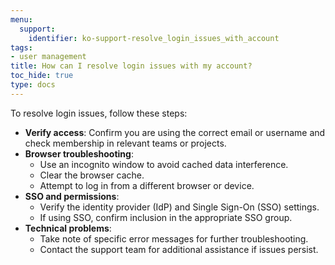 ```yaml
---
menu:
  support:
    identifier: ko-support-resolve_login_issues_with_account
tags:
- user management
title: How can I resolve login issues with my account?
toc_hide: true
type: docs
---
```


To resolve login issues, follow these steps:

- **Verify access**: Confirm you are using the correct email or username and check membership in relevant teams or projects.
- **Browser troubleshooting**:
  - Use an incognito window to avoid cached data interference.
  - Clear the browser cache.
  - Attempt to log in from a different browser or device.
- **SSO and permissions**:
  - Verify the identity provider (IdP) and Single Sign-On (SSO) settings.
  - If using SSO, confirm inclusion in the appropriate SSO group.
- **Technical problems**:
  - Take note of specific error messages for further troubleshooting.
  - Contact the support team for additional assistance if issues persist.